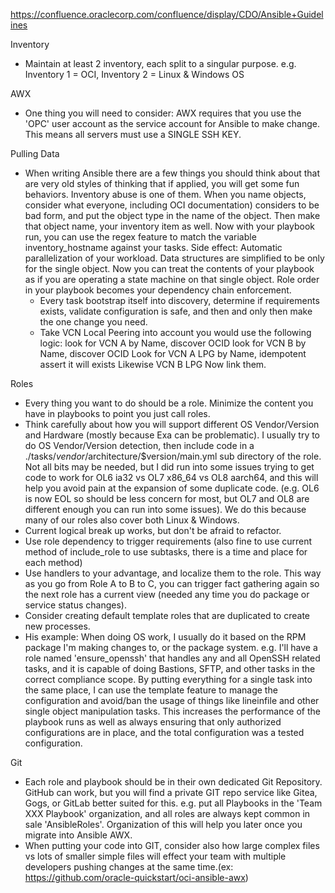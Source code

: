 https://confluence.oraclecorp.com/confluence/display/CDO/Ansible+Guidelines

Inventory
- Maintain at least 2 inventory, each split to a singular purpose. e.g. Inventory 1 = OCI, Inventory 2 = Linux & Windows OS

AWX
- One thing you will need to consider: AWX requires that you use the 'OPC' user account as the service account for Ansible to make change. This means all servers must use a SINGLE SSH KEY.

Pulling Data
- When writing Ansible there are a few things you should think about that are very old styles of thinking that if applied, you will get some fun behaviors. Inventory abuse is one of them. When you name objects, consider what everyone, including OCI documentation) considers to be bad form, and put the object type in the name of the object. Then make that object name, your inventory item as well. Now with your playbook run, you can use the regex feature to match the variable inventory_hostname against your tasks. Side effect: Automatic parallelization of your workload. Data structures are simplified to be only for the single object. Now you can treat the contents of your playbook as if you are operating a state machine on that single object. Role order in your playbook becomes your dependency chain enforcement.
    - Every task bootstrap itself into discovery, determine if requirements exists, validate configuration is safe, and then and only then make the one change you need.
    - Take VCN Local Peering into account you would use the following logic:
        look for VCN A by Name, discover OCID
        look for VCN B by Name, discover OCID
        Look for VCN A LPG by Name, idempotent assert it will exists
        Likewise VCN B LPG
        Now link them.

Roles
- Every thing you want to do should be a role. Minimize the content you have in playbooks to point you just call roles.
- Think carefully about how you will support different OS Vendor/Version and Hardware (mostly because Exa can be problematic). I usually try to do OS Vendor/Version detection, then include code in a ./tasks/$vendor/$architecture/$version/main.yml sub directory of the role. Not all bits may be needed, but I did run into some issues trying to get code to work for OL6 ia32 vs OL7 x86_64 vs OL8 aarch64, and this will help you avoid pain at the expansion of some duplicate code. (e.g. OL6 is now EOL so should be less concern for most, but OL7 and OL8 are different enough you can run into some issues). We do this because many of our roles also cover both Linux & Windows.
- Current logical break up works, but don't be afraid to refactor. 
- Use role dependency to trigger requirements (also fine to use current method of include_role to use subtasks, there is a time and place for each method)
- Use handlers to your advantage, and localize them to the role. This way as you go from Role A to B to C, you can trigger fact gathering again so the next role has a current view (needed any time you do package or service status changes).
- Consider creating default template roles that are duplicated to create new processes.
- His example: When doing OS work, I usually do it based on the RPM package I'm making changes to, or the package system. e.g. I'll have a role named 'ensure_openssh' that handles any and all OpenSSH related tasks, and it is capable of doing Bastions, SFTP, and other tasks in the correct compliance scope. By putting everything for a single task into the same place, I can use the template feature to manage the configuration and avoid/ban the usage of things like lineinfile and other single object manipulation tasks. This increases the performance of the playbook runs as well as always ensuring that only authorized configurations are in place, and the total configuration was a tested configuration.

Git
- Each role and playbook should be in their own dedicated Git Repository. GitHub can work, but you will find a private GIT repo service like Gitea, Gogs, or GitLab better suited for this. e.g. put all Playbooks in the 'Team XXX Playbook' organization, and all roles are always kept common in sale 'AnsibleRoles'. Organization of this will help you later once you migrate into Ansible AWX.
- When putting your code into GIT, consider also how large complex files vs lots of smaller simple files will effect your team with multiple developers pushing changes at the same time.(ex: https://github.com/oracle-quickstart/oci-ansible-awx)